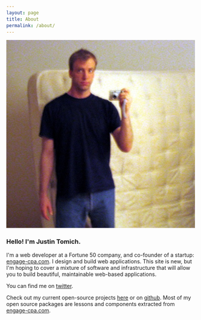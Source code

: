```yaml
---
layout: page
title: About
permalink: /about/
---
```


<div class="pa4 tc">
<img src="/images/me.jpg" width="" class="br-100 pa1 ba b--black-10 h4 w4">
</div>

### Hello! I'm Justin Tomich.

I'm a web developer at a Fortune 50 company, and co-founder of a startup: [engage-cpa.com]. I design and build web applications. This site is new, but I'm hoping to cover a mixture of software and infrastructure that will allow you to build beautiful, maintainable web-based applications.

You can find me on [twitter].

Check out my current open-source projects [here] or on [github]. Most of my open source packages are lessons and components extracted from [engage-cpa.com].

[engage-cpa.com]: https://www.engage-cpa.com
[twitter]: https://twitter.com/JustinTomich
[Github]: https://github.com/tomichj
[projects]: /open-source
[me]: /images/me.jpg
[here]: /open-source
